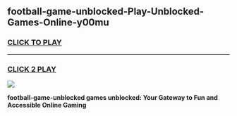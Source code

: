 
## football-game-unblocked-Play-Unblocked-Games-Online-y00mu
<h3>
<a href="https://premium76.site?title=football-game-unblocked&ref=24A">CLICK TO PLAY</a></h3>
<hr>

<h3>
<a href="https://premium76.site?title=football-game-unblocked&ref=24A">CLICK 2 PLAY</a>
  
</h3>

<a href="https://premium76.site?title=football-game-unblocked&ref=24A"><img src="https://clearcache.store/games.png"></a>


**football-game-unblocked games unblocked: Your Gateway to Fun and Accessible Online Gaming**
